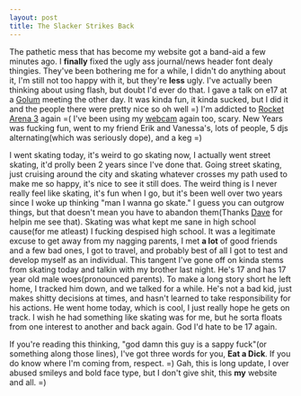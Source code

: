 ```yaml
--- 
layout: post
title: The Slacker Strikes Back
---
```

<p>The pathetic mess that has become my website got a band-aid a few minutes ago.  I <B>finally</B> fixed the ugly ass journal/news header font dealy 
thingies.  They've been bothering me for a while, I didn't do anything about it, I'm still not too happy with it, but they're <B>less</B> ugly.  I've actually been 
thinking about using flash, but doubt I'd ever do that.  I gave a talk on e17 at a <a href="http://www.golum.org">Golum</a> meeting the other day.  It was 
kinda fun, it kinda sucked, but I did it and the people there were pretty nice so oh well =)  I'm addicted to <a 
HREF="http://www.planetquake.com/arena/">Rocket Arena 3</a> again =(  I've been using my <a href="/webcam.html">webcam</a> again too, scary.  
New Years was fucking fun, went to my friend Erik and Vanessa's, lots of people, 5 djs alternating(which was seriously dope), and a keg =)</p> <p>  I went 
skating today, it's weird to go skating now, I actually went street skating, it'd prolly been 2 years since I've done that.  Going street skating, just cruising 
around the city and skating whatever crosses my path used to make me so happy, it's nice to see it still does.  The weird thing is I never really feel like 
skating, it's fun when I go, but it's been well over two years since I woke up thinking "man I wanna go skate."  I guess you can outgrow things, but that 
doesn't mean you have to abandon them(Thanks <a href="http://www.videogroove.com">Dave</a> for helpin me see that).  Skating was what kept me sane 
in high school cause(for me atleast) I fucking despised high school.  It was a legitimate excuse to get away from my nagging parents, I met <B>a lot</B> of 
good friends and a few bad ones, I got to travel,  and probably best of all I got to test and develop myself as an individual.  This tangent I've gone off on 
kinda stems from skating today and talkin with my brother last night.  He's 17 and has 17 year old male woes(pronounced parents).  To make a long story 
short he left home, I tracked him down, and we talked for a while.  He's not a bad kid, just makes shitty decisions at times, and hasn't learned to take 
responsibility for his actions.  He went home today, which is cool, I just really hope he gets on track.  I wish he had something like skating was for me, but he 
sorta floats from one interest to another and back again.  God I'd hate to be 17 again.</p><p>If you're reading this thinking, "god damn this guy is a sappy 
fuck"(or something along those lines), I've got three words for you, <B>Eat a Dick</B>.  If you do know where I'm coming from, respect. =) Gah, this is long 
update, I over abused smileys and bold face type, but I don't give shit, this <B>my</B> website and all. =)</p>

